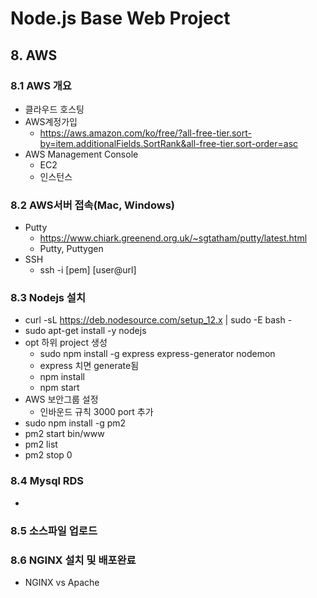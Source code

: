 # Node.js Base Web Project

## 8. AWS

### 8.1 AWS 개요
- 클라우드 호스팅
- AWS계정가입
    - https://aws.amazon.com/ko/free/?all-free-tier.sort-by=item.additionalFields.SortRank&all-free-tier.sort-order=asc
- AWS Management Console
    - EC2
    - 인스턴스

### 8.2 AWS서버 접속(Mac, Windows)
- Putty
    - https://www.chiark.greenend.org.uk/~sgtatham/putty/latest.html
    - Putty, Puttygen
- SSH
    - ssh -i [pem] [user@url]

### 8.3 Nodejs 설치
- curl -sL https://deb.nodesource.com/setup_12.x | sudo -E bash -
- sudo apt-get install -y nodejs
- opt 하위 project 생성
    - sudo npm install -g express express-generator nodemon
    - express 치면 generate됨
    - npm install
    - npm start
- AWS 보안그룹 설정
    - 인바운드 규칙 3000 port 추가
- sudo npm install -g pm2
- pm2 start bin/www
- pm2 list
- pm2 stop 0

### 8.4 Mysql RDS
-

### 8.5 소스파일 업로드
### 8.6 NGINX 설치 및 배포완료
- NGINX vs Apache
